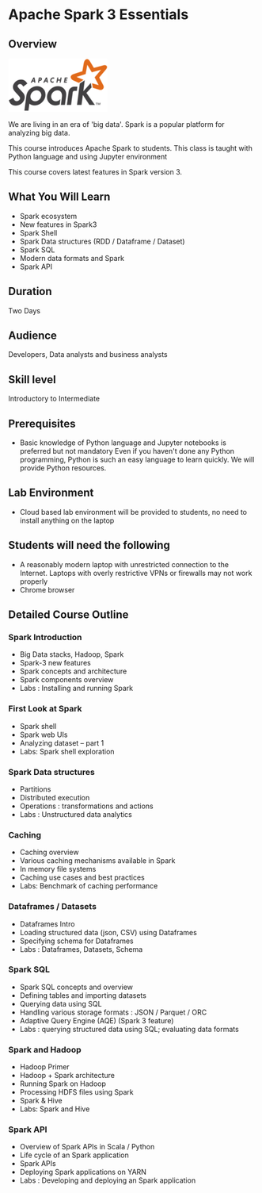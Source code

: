 # Apache Spark 3 Essentials

## Overview

![](../assets/images/logos/spark-logo-1-small.png)

We are living in an era of 'big data'.  Spark is a popular platform for analyzing big data.

This course introduces Apache Spark to students.  This class is taught with Python language and using Jupyter environment

This course covers latest features in Spark version 3.

## What You Will Learn

* Spark ecosystem
* New features in Spark3
* Spark Shell
* Spark Data structures (RDD / Dataframe / Dataset)
* Spark SQL
* Modern data formats and Spark
* Spark API

## Duration

Two Days

## Audience

Developers, Data analysts and business analysts

## Skill level

Introductory to Intermediate

## Prerequisites

* Basic knowledge of Python language and Jupyter notebooks is preferred but not mandatory
Even if you haven't done any Python programming, Python is such an easy language to learn quickly.  We will provide Python resources.

## Lab Environment

* Cloud based lab environment will be provided to students, no need to install anything on the laptop

## Students will need the following

* A reasonably modern laptop with unrestricted connection to the Internet.  Laptops with overly restrictive VPNs or firewalls may not work properly
* Chrome browser

## Detailed Course Outline

### Spark Introduction

* Big Data stacks, Hadoop, Spark
* Spark-3 new features
* Spark concepts and architecture
* Spark components overview
* Labs : Installing and running Spark

### First Look at Spark

* Spark shell
* Spark web UIs
* Analyzing dataset – part 1
* Labs: Spark shell exploration

### Spark Data structures

* Partitions
* Distributed execution
* Operations : transformations and actions
* Labs : Unstructured data analytics

### Caching

* Caching overview
* Various caching mechanisms available in Spark
* In memory file systems
* Caching use cases and best practices
* Labs: Benchmark of caching performance

### Dataframes / Datasets

* Dataframes Intro
* Loading structured data (json, CSV) using Dataframes
* Specifying schema for Dataframes
* Labs : Dataframes, Datasets, Schema

### Spark SQL

* Spark SQL concepts and overview
* Defining tables and importing datasets
* Querying data using SQL
* Handling various storage formats : JSON / Parquet / ORC
* Adaptive Query Engine (AQE) (Spark 3 feature)
* Labs : querying structured data using SQL; evaluating data formats

### Spark and Hadoop

* Hadoop Primer
* Hadoop + Spark architecture
* Running Spark on Hadoop
* Processing HDFS files using Spark
* Spark & Hive
* Labs: Spark and Hive

### Spark API

* Overview of Spark APIs in Scala / Python
* Life cycle of an Spark application
* Spark APIs
* Deploying Spark applications on YARN
* Labs : Developing and deploying an Spark application
